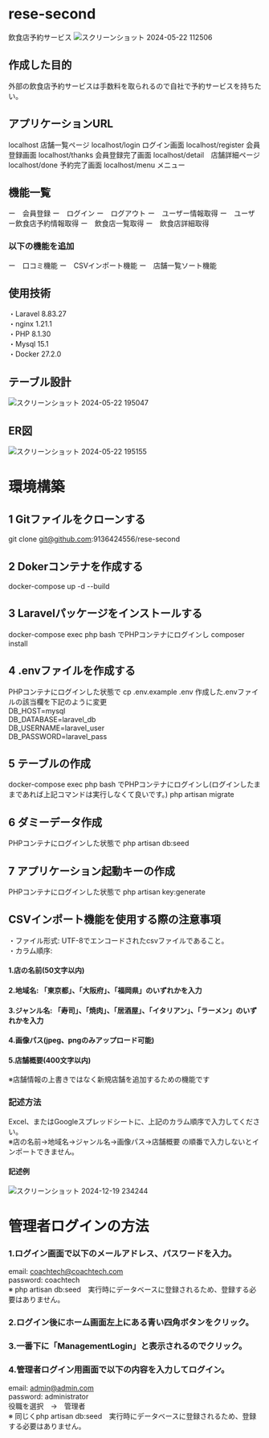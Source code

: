 # rese-second
飲食店予約サービス
![スクリーンショット 2024-05-22 112506](https://github.com/9136424556/rese/assets/151130944/c34564b8-41cd-434e-8af4-72873df14954)

## 作成した目的
外部の飲食店予約サービスは手数料を取られるので自社で予約サービスを持ちたい。

## アプリケーションURL
localhost 店舗一覧ページ
localhost/login ログイン画面
localhost/register 会員登録画面
localhost/thanks 会員登録完了画面
localhost/detail　店舗詳細ページ
localhost/done  予約完了画面
localhost/menu メニュー

## 機能一覧
ー　会員登録
ー　ログイン
ー　ログアウト
ー　ユーザー情報取得
ー　ユーザー飲食店予約情報取得
ー　飲食店一覧取得
ー　飲食店詳細取得
### 以下の機能を追加
ー　口コミ機能
ー　CSVインポート機能
ー　店舗一覧ソート機能
## 使用技術
・Laravel 8.83.27  
・nginx 1.21.1  
・PHP 8.1.30  
・Mysql 15.1  
・Docker 27.2.0  

## テーブル設計
![スクリーンショット 2024-05-22 195047](https://github.com/9136424556/rese/assets/151130944/b88f424c-4f05-481b-8dea-cf51ae23368d)　
## ER図
![スクリーンショット 2024-05-22 195155](https://github.com/9136424556/rese/assets/151130944/d430afb5-701d-4e61-b365-e543f268a0b4)

# 環境構築
## 1 Gitファイルをクローンする
git clone git@github.com:9136424556/rese-second
## 2 Dokerコンテナを作成する
docker-compose up -d --build

## 3 Laravelパッケージをインストールする
docker-compose exec php bash
でPHPコンテナにログインし
composer install

## 4 .envファイルを作成する
PHPコンテナにログインした状態で
cp .env.example .env
作成した.envファイルの該当欄を下記のように変更  
DB_HOST=mysql  
DB_DATABASE=laravel_db  
DB_USERNAME=laravel_user  
DB_PASSWORD=laravel_pass  

## 5 テーブルの作成
docker-compose exec php bash
でPHPコンテナにログインし(ログインしたままであれば上記コマンドは実行しなくて良いです。)
php artisan migrate

## 6 ダミーデータ作成
PHPコンテナにログインした状態で
php artisan db:seed

## 7 アプリケーション起動キーの作成
PHPコンテナにログインした状態で
php artisan key:generate  

## CSVインポート機能を使用する際の注意事項
 ・ファイル形式: UTF-8でエンコードされたcsvファイルであること。  
 ・カラム順序:  
#### 1.店の名前(50文字以内)   
#### 2.地域名: 「東京都」、「大阪府」、「福岡県」のいずれかを入力  
#### 3.ジャンル名: 「寿司」、「焼肉」、「居酒屋」、「イタリアン」、「ラーメン」のいずれかを入力  
#### 4.画像パス(jpeg、pngのみアップロード可能)  
#### 5.店舗概要(400文字以内)  
※店舗情報の上書きではなく新規店舗を追加するための機能です
### 記述方法  
Excel、またはGoogleスプレッドシートに、上記のカラム順序で入力してください。  
※店の名前→地域名→ジャンル名→画像パス→店舗概要 の順番で入力しないとインポートできません。  
#### 記述例  
![スクリーンショット 2024-12-19 234244](https://github.com/user-attachments/assets/2f8f8528-bf20-4d7f-a737-346169ed8228)

# 管理者ログインの方法
### 1.ログイン画面で以下のメールアドレス、パスワードを入力。  
email: coachtech@coachtech.com  
password: coachtech  
※ php artisan db:seed　実行時にデータベースに登録されるため、登録する必要はありません。  
### 2.ログイン後にホーム画面左上にある青い四角ボタンをクリック。  
### 3.一番下に「ManagementLogin」と表示されるのでクリック。  
### 4.管理者ログイン用画面で以下の内容を入力してログイン。  
email: admin@admin.com  
password: administrator  
役職を選択　→　管理者  
※ 同じくphp artisan db:seed　実行時にデータベースに登録されるため、登録する必要はありません。
